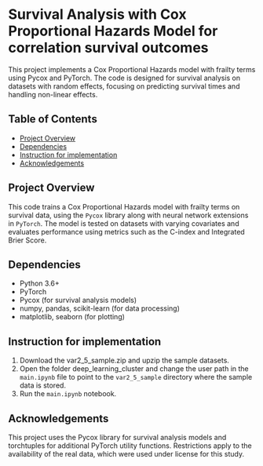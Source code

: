 # Survival Analysis with Cox Proportional Hazards Model for correlation survival outcomes

This project implements a Cox Proportional Hazards model with frailty terms using Pycox and PyTorch. The code is designed for survival analysis on datasets with random effects, focusing on predicting survival times and handling non-linear effects.

## Table of Contents
- [Project Overview](#project-overview)
- [Dependencies](#dependencies)
- [Instruction for implementation](#instructions)
- [Acknowledgements](#acknowledgements)

## Project Overview
This code trains a Cox Proportional Hazards model with frailty terms on survival data, using the `Pycox` library along with neural network extensions in `PyTorch`. The model is tested on datasets with varying covariates and evaluates performance using metrics such as the C-index and Integrated Brier Score.
## Dependencies
- Python 3.6+
- PyTorch
- Pycox (for survival analysis models)
- numpy, pandas, scikit-learn (for data processing)
- matplotlib, seaborn (for plotting)
## Instruction for implementation
1. Download the var2_5_sample.zip and upzip the sample datasets.
1. Open the folder deep_learning_cluster and change the user path in the `main.ipynb` file to point to the `var2_5_sample` directory where the sample data is stored.
2. Run the `main.ipynb` notebook.
## Acknowledgements
This project uses the Pycox library for survival analysis models and torchtuples for additional PyTorch utility functions. Restrictions apply to the availability of the real data, which were used under license for this study.

